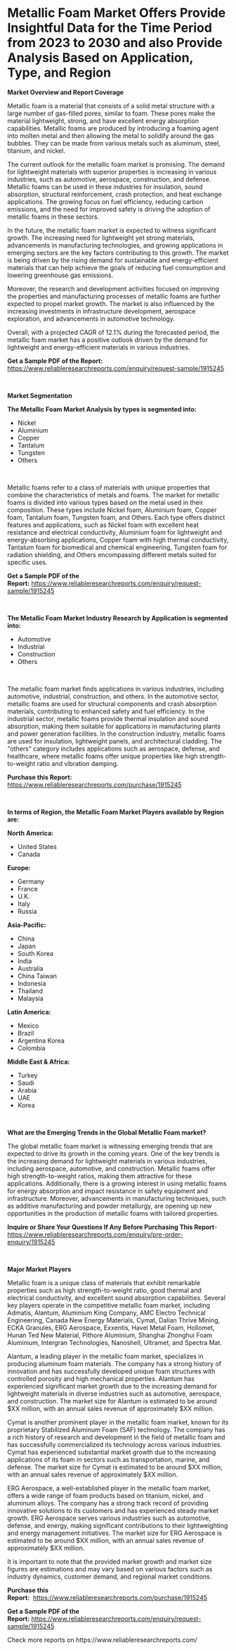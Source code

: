 <p><h1>Metallic Foam Market Offers Provide Insightful Data for the Time Period from 2023 to 2030 and also Provide Analysis Based on Application, Type, and Region</h1></p><p><strong>Market Overview and Report Coverage</strong></p>
<p><p>Metallic foam is a material that consists of a solid metal structure with a large number of gas-filled pores, similar to foam. These pores make the material lightweight, strong, and have excellent energy absorption capabilities. Metallic foams are produced by introducing a foaming agent into molten metal and then allowing the metal to solidify around the gas bubbles. They can be made from various metals such as aluminum, steel, titanium, and nickel.</p><p>The current outlook for the metallic foam market is promising. The demand for lightweight materials with superior properties is increasing in various industries, such as automotive, aerospace, construction, and defense. Metallic foams can be used in these industries for insulation, sound absorption, structural reinforcement, crash protection, and heat exchange applications. The growing focus on fuel efficiency, reducing carbon emissions, and the need for improved safety is driving the adoption of metallic foams in these sectors.</p><p>In the future, the metallic foam market is expected to witness significant growth. The increasing need for lightweight yet strong materials, advancements in manufacturing technologies, and growing applications in emerging sectors are the key factors contributing to this growth. The market is being driven by the rising demand for sustainable and energy-efficient materials that can help achieve the goals of reducing fuel consumption and lowering greenhouse gas emissions.</p><p>Moreover, the research and development activities focused on improving the properties and manufacturing processes of metallic foams are further expected to propel market growth. The market is also influenced by the increasing investments in infrastructure development, aerospace exploration, and advancements in automotive technology.</p><p>Overall, with a projected CAGR of 12.1% during the forecasted period, the metallic foam market has a positive outlook driven by the demand for lightweight and energy-efficient materials in various industries.</p></p>
<p><strong>Get a Sample PDF of the Report:</strong> <a href="https://www.reliableresearchreports.com/enquiry/request-sample/1915245">https://www.reliableresearchreports.com/enquiry/request-sample/1915245</a></p>
<p>&nbsp;</p>
<p><strong>Market Segmentation</strong></p>
<p><strong>The Metallic Foam Market Analysis by types is segmented into:</strong></p>
<p><ul><li>Nickel</li><li>Aluminium</li><li>Copper</li><li>Tantalum</li><li>Tungsten</li><li>Others</li></ul></p>
<p>&nbsp;</p>
<p><p>Metallic foams refer to a class of materials with unique properties that combine the characteristics of metals and foams. The market for metallic foams is divided into various types based on the metal used in their composition. These types include Nickel foam, Aluminium foam, Copper foam, Tantalum foam, Tungsten foam, and Others. Each type offers distinct features and applications, such as Nickel foam with excellent heat resistance and electrical conductivity, Aluminium foam for lightweight and energy-absorbing applications, Copper foam with high thermal conductivity, Tantalum foam for biomedical and chemical engineering, Tungsten foam for radiation shielding, and Others encompassing different metals suited for specific uses.</p></p>
<p><strong>Get a Sample PDF of the Report:</strong>&nbsp;<a href="https://www.reliableresearchreports.com/enquiry/request-sample/1915245">https://www.reliableresearchreports.com/enquiry/request-sample/1915245</a></p>
<p>&nbsp;</p>
<p><strong>The Metallic Foam Market Industry Research by Application is segmented into:</strong></p>
<p><ul><li>Automotive</li><li>Industrial</li><li>Construction</li><li>Others</li></ul></p>
<p>&nbsp;</p>
<p><p>The metallic foam market finds applications in various industries, including automotive, industrial, construction, and others. In the automotive sector, metallic foams are used for structural components and crash absorption materials, contributing to enhanced safety and fuel efficiency. In the industrial sector, metallic foams provide thermal insulation and sound absorption, making them suitable for applications in manufacturing plants and power generation facilities. In the construction industry, metallic foams are used for insulation, lightweight panels, and architectural cladding. The "others" category includes applications such as aerospace, defense, and healthcare, where metallic foams offer unique properties like high strength-to-weight ratio and vibration damping.</p></p>
<p><strong>Purchase this Report:</strong>&nbsp; <a href="https://www.reliableresearchreports.com/purchase/1915245">https://www.reliableresearchreports.com/purchase/1915245</a></p>
<p>&nbsp;</p>
<p><strong>In terms of Region, the Metallic Foam Market Players available by Region are:</strong></p>
<p>
    <p> <strong> North America: </strong>
        <ul>
            <li>United States</li>
            <li>Canada</li>
        </ul>
        </p> 
    <p> <strong> Europe: </strong>
        <ul>
            <li>Germany</li>
            <li>France</li>
            <li>U.K.</li>
            <li>Italy</li>
            <li>Russia</li>
        </ul>
        </p> 
    <p> <strong> Asia-Pacific: </strong>
        <ul>
            <li>China</li>
            <li>Japan</li>
            <li>South Korea</li>
            <li>India</li>
            <li>Australia</li>
            <li>China Taiwan</li>
            <li>Indonesia</li>
            <li>Thailand</li>
            <li>Malaysia</li>
        </ul>
        </p> 
    <p> <strong> Latin America: </strong>
        <ul>
            <li>Mexico</li>
            <li>Brazil</li>
            <li>Argentina Korea</li>
            <li>Colombia</li>
        </ul>
        </p> 
    <p> <strong> Middle East & Africa: </strong>
        <ul>
            <li>Turkey</li>
            <li>Saudi</li>
            <li>Arabia</li>
            <li>UAE</li>
            <li>Korea</li>
        </ul>
    </p>
    </p>
<p>&nbsp;</p>
<p><strong>What are the Emerging Trends in the Global Metallic Foam market?</strong></p>
<p><p>The global metallic foam market is witnessing emerging trends that are expected to drive its growth in the coming years. One of the key trends is the increasing demand for lightweight materials in various industries, including aerospace, automotive, and construction. Metallic foams offer high strength-to-weight ratios, making them attractive for these applications. Additionally, there is a growing interest in using metallic foams for energy absorption and impact resistance in safety equipment and infrastructure. Moreover, advancements in manufacturing techniques, such as additive manufacturing and powder metallurgy, are opening up new opportunities in the production of metallic foams with tailored properties.</p></p>
<p><strong>Inquire or Share Your Questions If Any Before Purchasing This Report</strong>- <a href="https://www.reliableresearchreports.com/enquiry/pre-order-enquiry/1915245">https://www.reliableresearchreports.com/enquiry/pre-order-enquiry/1915245</a></p>
<p>&nbsp;</p>
<p><strong>Major Market Players</strong></p>
<p><p>Metallic foam is a unique class of materials that exhibit remarkable properties such as high strength-to-weight ratio, good thermal and electrical conductivity, and excellent sound absorption capabilities. Several key players operate in the competitive metallic foam market, including Admatis, Alantum, Aluminium King Company, AMC Electro Technical Engineering, Canada New Energy Materials, Cymat, Dalian Thrive Mining, ECKA Granules, ERG Aerospace, Exxentis, Havel Metal Foam, Hollomet, Hunan Ted New Material, Pithore Aluminium, Shanghai Zhonghui Foam Aluminium, Intergran Technologies, Nanoshell, Ultramet, and Spectra Mat.</p><p>Alantum, a leading player in the metallic foam market, specializes in producing aluminum foam materials. The company has a strong history of innovation and has successfully developed unique foam structures with controlled porosity and high mechanical properties. Alantum has experienced significant market growth due to the increasing demand for lightweight materials in diverse industries such as automotive, aerospace, and construction. The market size for Alantum is estimated to be around $XX million, with an annual sales revenue of approximately $XX million.</p><p>Cymat is another prominent player in the metallic foam market, known for its proprietary Stabilized Aluminum Foam (SAF) technology. The company has a rich history of research and development in the field of metallic foam and has successfully commercialized its technology across various industries. Cymat has experienced substantial market growth due to the increasing applications of its foam in sectors such as transportation, marine, and defense. The market size for Cymat is estimated to be around $XX million, with an annual sales revenue of approximately $XX million.</p><p>ERG Aerospace, a well-established player in the metallic foam market, offers a wide range of foam products based on titanium, nickel, and aluminum alloys. The company has a strong track record of providing innovative solutions to its customers and has experienced steady market growth. ERG Aerospace serves various industries such as automotive, defense, and energy, making significant contributions to their lightweighting and energy management initiatives. The market size for ERG Aerospace is estimated to be around $XX million, with an annual sales revenue of approximately $XX million.</p><p>It is important to note that the provided market growth and market size figures are estimations and may vary based on various factors such as industry dynamics, customer demand, and regional market conditions.</p></p>
<p><strong>Purchase this Report:</strong>&nbsp;&nbsp;<a href="https://www.reliableresearchreports.com/purchase/1915245">https://www.reliableresearchreports.com/purchase/1915245</a></p>
<p></p>
<p><strong>Get a Sample PDF of the Report:</strong>&nbsp;<a href="https://www.reliableresearchreports.com/enquiry/request-sample/1915245">https://www.reliableresearchreports.com/enquiry/request-sample/1915245</a></p>
<p>Check more reports on https://www.reliableresearchreports.com/</p>